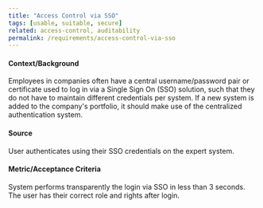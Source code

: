 ```yaml
---
title: "Access Control via SSO"
tags: [usable, suitable, secure]
related: access-control, auditability
permalink: /requirements/access-control-via-sso
---
```


<div class="quality-requirement" markdown="1">

#### Context/Background

Employees in companies often have a central username/password pair or certificate used to log in via a Single Sign On (SSO) solution, such that they do not have to maintain different credentials per system. If a new system is added to the company's portfolio, it should make use of the centralized authentication system.

#### Source

User authenticates using their SSO credentials on the expert system.

#### Metric/Acceptance Criteria

System performs transparently the login via SSO in less than 3 seconds. The user has their correct role and rights after login.

</div><br>
